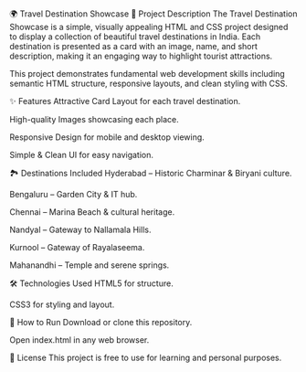 🌍 Travel Destination Showcase
📌 Project Description
The Travel Destination Showcase is a simple, visually appealing HTML and CSS project designed to display a collection of beautiful travel destinations in India. Each destination is presented as a card with an image, name, and short description, making it an engaging way to highlight tourist attractions.

This project demonstrates fundamental web development skills including semantic HTML structure, responsive layouts, and clean styling with CSS.

✨ Features
Attractive Card Layout for each travel destination.

High-quality Images showcasing each place.

Responsive Design for mobile and desktop viewing.

Simple & Clean UI for easy navigation.

🏞 Destinations Included
Hyderabad – Historic Charminar & Biryani culture.

Bengaluru – Garden City & IT hub.

Chennai – Marina Beach & cultural heritage.

Nandyal – Gateway to Nallamala Hills.

Kurnool – Gateway of Rayalaseema.

Mahanandhi – Temple and serene springs.

🛠 Technologies Used
HTML5 for structure.

CSS3 for styling and layout.

📂 How to Run
Download or clone this repository.

Open index.html in any web browser.

📜 License
This project is free to use for learning and personal purposes.

